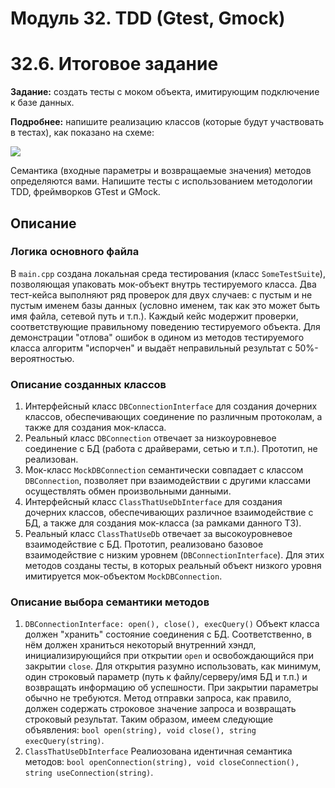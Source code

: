 # Модуль 32. TDD (Gtest, Gmock) 
# 32.6. Итоговое задание

**Задание:** создать тесты с моком объекта, имитирующим подключение к базе данных.

**Подробнее:** напишите реализацию классов (которые будут участвовать в тестах), как показано на схеме:

![](https://lms.skillfactory.ru/assets/courseware/v1/2d26d0aa699111a03f6a2315f8ded0b3/asset-v1:SkillFactory+CPLUS+2020+type@asset+block/CPLUS_32.6m_1.png)
	
Семантика (входные параметры и возвращаемые значения) методов определяются вами. Напишите тесты с использованием методологии TDD, фреймворков GTest и GMock.



## Описание

### Логика основного файла
В `main.cpp` создана локальная среда тестирования (класс `SomeTestSuite`), позволяющая упаковать мок-объект внутрь тестируемого класса.
Два тест-кейса выполняют ряд проверок для двух случаев: с пустым и не пустым именем базы данных (условно именем, так как это может быть имя файла, сетевой путь и т.п.).
Каждый кейс модержит проверки, соответствующие правильному поведению тестируемого объекта. Для демонстрации "отлова" ошибок в одином из методов тестируемого класса алгоритм "испорчен" и выдаёт неправильный результат с 50%-вероятностью.

### Описание созданных классов
1. Интерфейсный класс `DBConnectionInterface` для создания дочерних классов, обеспечивающих соединение по различным протоколам, а также для создания мок-класса.
2. Реальный класс `DBConnection` отвечает за низкоуровневое соединение с БД (работа с драйверами, сетью и т.п.). Прототип, не реализован.
3. Мок-класс `MockDBConnection` семантически совпадает с классом `DBConnection`, позволяет при взаимодействии с другими классами осуществлять обмен произвольными данными.
4. Интерфейсный класс `ClassThatUseDbInterface` для создания дочерних классов, обеспечивающих различное взаимодействие с БД, а также для создания мок-класса (за рамками данного ТЗ).
5. Реальный класс `ClassThatUseDb` отвечает за высокоуровневое взаимодействие с БД. Прототип, реализовано базовое взаимодействие с низким уровнем (`DBConnectionInterface`). Для этих методов созданы тесты, в которых реальный объект низкого уровня имитируется мок-объектом `MockDBConnection`.

### Описание выбора семантики методов
1. `DBConnectionInterface: open(), close(), execQuery()` Объект класса должен "хранить" состояние соединения с БД. Соответственно, в нём должен храниться некоторый внутренний хэндл, инициализирующийся при открытии `open` и освобождающийся при закрытии `close`. Для открытия разумно использовать, как минимум, один строковый параметр (путь к файлу/серверу/имя БД и т.п.) и возвращать информацию об успешности. При закрытии параметры обычно не требуются. Метод отправки запроса, как правило, должен содержать строковое значение запроса и возвращать строковый результат. Таким образом, имеем следующие объявления: `bool open(string), void close(), string execQuery(string)`.
2. `ClassThatUseDbInterface` Реалиозована идентичная семантика методов: `bool openConnection(string), void closeConnection(), string useConnection(string)`.